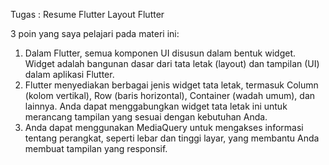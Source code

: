 Tugas		: Resume Flutter Layout
Flutter

3 poin yang saya pelajari pada materi ini:
1. Dalam Flutter, semua komponen UI disusun dalam bentuk widget. Widget adalah bangunan dasar dari tata letak (layout) dan tampilan (UI) dalam aplikasi Flutter.
2. Flutter menyediakan berbagai jenis widget tata letak, termasuk Column (kolom vertikal), Row (baris horizontal), Container (wadah umum), dan lainnya. Anda dapat menggabungkan widget tata letak ini untuk merancang tampilan yang sesuai dengan kebutuhan Anda.
3. Anda dapat menggunakan MediaQuery untuk mengakses informasi tentang perangkat, seperti lebar dan tinggi layar, yang membantu Anda membuat tampilan yang responsif.